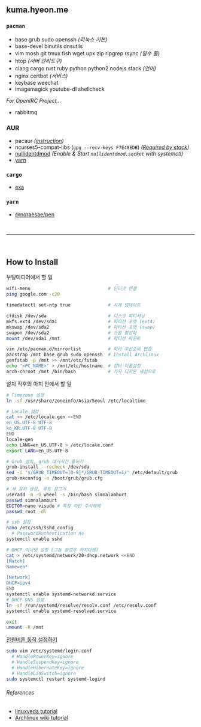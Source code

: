 kuma.hyeon.me
--------
### `pacman`
- base grub sudo openssh *(리눅스 기본)*
- base-devel binutils dnsutils
- vim mosh git tmux fish wget upx zip ripgrep rsync *(필수 툴)*
- htop *(서버 관리도구)*
- clang cargo rust ruby python python2 nodejs stack *(언어)*
- nginx certbot *(서비스)*
- keybase weechat
- imagemagick youtube-dl shellcheck

*For OpenIRC Project...*

- rabbitmq

### AUR
- pacaur *([instruction](https://gist.github.com/rumpelsepp/d646750910be19332753))*
- ncurses5-compat-libs (`gpg --recv-keys F7E48EDB`) *([Required by stack])*
- [nullidentdmod] *(Enable & Start `nullidentdmod.socket` with systemctl)*
- [yarn]

### `cargo`
- [exa]

### `yarn`
- [@noraesae/pen]

[nullidentdmod]: https://wiki.archlinux.org/index.php/Identd_Setup
[Required by stack]: https://github.com/commercialhaskell/stack/issues/1012
[yarn]: https://yarnpkg.com/
[exa]: https://github.com/ogham/exa
[@noraesae/pen]: https://github.com/noraesae/pen

<br>

--------

<br>

How to Install
--------
부팅미디어에서 할 일
```bash
wifi-menu                             # 인터넷 연결
ping google.com -c20

timedatectl set-ntp true              # 시계 업데이트

cfdisk /dev/sda                       # 디스크 파티셔닝
mkfs.ext4 /dev/sda1                   # 파티션 포맷 (ext4)
mkswap /dev/sda2                      # 파티션 포맷 (swap)
swapon /dev/sda2                      # 스왑 활성화
mount /dev/sda1 /mnt                  # 파티션 마운트

vim /etc/pacman.d/mirrorlist          # 미러 우선순위 변경
pacstrap /mnt base grub sudo openssh  # Install Archlinux
genfstab -p /mnt >> /mnt/etc/fstab
echo '<PC_NAME>' > /mnt/etc/hostname  # 컴터 이름설정
arch-chroot /mnt /bin/bash            # 가자 디지몬 세상으로
```

설치 직후의 아치 안에서 할 일
```bash
# Timezone 설정
ln -sf /usr/share/zoneinfo/Asia/Seoul /etc/localtime

# Locale 설정
cat >> /etc/locale.gen <<END
en_US.UTF-8 UTF-8
ko_KR.UTF-8 UTF-8
END
locale-gen
echo LANG=en_US.UTF-8 > /etc/locale.conf
export LANG=en_US.UTF-8

# Grub 설치, grub 대기시간 줄이기
grub-install --recheck /dev/sda
sed -i 's/GRUB_TIMEOUT=[0-9]*/GRUB_TIMEOUT=1/' /etc/default/grub
grub-mkconfig -o /boot/grub/grub.cfg

# 새 유저 생성, 루트 잠그기
useradd -m -G wheel -s /bin/bash simnalamburt
passwd simnalamburt
EDITOR=nano visudo # 특정 라인 주석해제
passwd root -dl

# ssh 설정
nano /etc/ssh/sshd_config
  # PasswordAuthentication no
systemctl enable sshd

# DHCP 이너넷 설정 (그놈 쓸경우 하지마셈)
cat > /etc/systemd/network/20-dhcp.network <<END
[Match]
Name=en*

[Network]
DHCP=ipv4
END
systemctl enable systemd-networkd.service
# DHCP DNS 설정
ln -sf /run/systemd/resolve/resolv.conf /etc/resolv.conf
systemctl enable systemd-resolved.service

exit
umount -R /mnt
```

[전원버튼 동작 설정하기](http://unix.stackexchange.com/a/52645)
```bash
sudo vim /etc/systemd/login.conf
  # HandlePowerKey=ignore
  # HandleSuspendKey=ignore
  # HandleHibernateKey=ignore
  # HandleLidSwitch=ignore
sudo systemctl restart systemd-logind
```

###### References
- [linuxveda tutorial](http://www.linuxveda.com/2014/06/07/arch-linux-tutorial)
- [Archlinux wiki tutorial](https://wiki.archlinux.org/index.php/Installation_guide)
